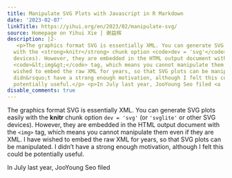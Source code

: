 ```yaml
---
title: Manipulate SVG Plots with Javascript in R Markdown
date: '2023-02-07'
linkTitle: https://yihui.org/en/2023/02/manipulate-svg/
source: Homepage on Yihui Xie | 谢益辉
description: |2-
   <p>The graphics format SVG is essentially XML. You can generate SVG plots easily
  with the <strong>knitr</strong> chunk option <code>dev = 'svg'</code> (or <code>'svglite'</code> or other SVG
  devices). However, they are embedded in the HTML output document with the
  <code>&lt;img&gt;</code> tag, which means you cannot manipulate them even if they are XML. I have
  wished to embed the raw XML for years, so that SVG plots can be manipulated. I
  didn&rsquo;t have a strong enough motivation, although I felt this could be
  potentially useful.</p> <p>In July last year, JooYoung Seo filed <a ...
disable_comments: true
---
```

 <p>The graphics format SVG is essentially XML. You can generate SVG plots easily
with the <strong>knitr</strong> chunk option <code>dev = 'svg'</code> (or <code>'svglite'</code> or other SVG
devices). However, they are embedded in the HTML output document with the
<code>&lt;img&gt;</code> tag, which means you cannot manipulate them even if they are XML. I have
wished to embed the raw XML for years, so that SVG plots can be manipulated. I
didn&rsquo;t have a strong enough motivation, although I felt this could be
potentially useful.</p> <p>In July last year, JooYoung Seo filed <a ...